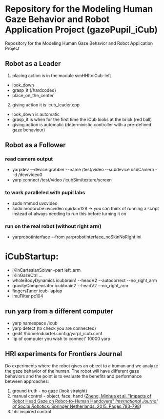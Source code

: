 # Repository for the Modeling Human Gaze Behavior and Robot Application Project (gazePupil_iCub)
Repository for the Modeling Human Gaze Behavior and Robot Application Project

## Robot as a Leader
1. placing action is in the module simHHItoiCub-left 
- look_down
- grasp_it (/hardcoded)
- place_on_the_center
2. giving action it is icub_leader.cpp
- look_down is automatic
- grasp_it is when for the first time the iCub looks at the brick (red ball)
- giving action is automatic (deterministic controller with a pre-defined gaze behaviour)

## Robot as a Follower

### read camera output
- yarpdev --device grabber --name /test/video --subdevice usbCamera --d /dev/video0
- yarp connect /test/video /icubSim/texture/screen

### to work paralleled with pupil labs
- sudo rmmod uvcvideo
- sudo modprobe uvcvideo quirks=128 
-> you can think of running a script instead of always needing to run this before turning it on

### run on the real robot (without right arm)
- yarprobotinterface --from yarprobotinterface_noSkinNoRight.ini
# iCubStartup:
- iKinCartesianSolver -part left_arm
- iKinGazeCtrl ...
- wholeBodyDynamics     icubbrain1   --headV2 --autocorrect --no_right_arm
- gravityCompensator    icubbrain2   --headV2 --no_right_arm
- fingersTuner          icub-laptop
- imuFilter             pc104

## run yarp from a different computer
- yarp namespace /icub
- yarp detect (to check you are connected)
- gedit /home/nduarte/.config/yarp/_icub.conf
- 'ip of computer you wish to connect' 10000 yarp 

## HRI experiments for Frontiers Journal
Do experiments where the robot gives an object to a human and we analyze the gaze behavior of the human. The robot will have different gaze behaviors and the point is to evaluate the benefits and performance between approaches:

1. ground truth - no gaze (look straight)
2. manual control - object, face, hand ([Zheng, Minhua et al. "Impacts of Robot Head Gaze on Robot-to-Human Handovers" *International Journal of Social Robotics.* Springer Netherlands. 2015. Pages:783-798](https://link.springer.com/article/10.1007/s12369-015-0305-z)) 
3. hhi inspired control

